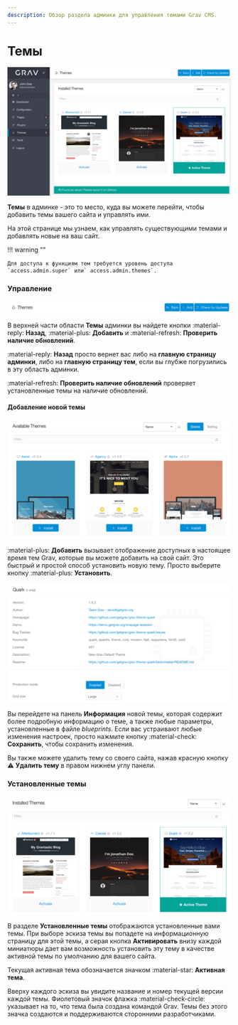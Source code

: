 ```yaml
---
description: Обзор раздела админки для управления темами Grav CMS.
---
```


# Темы

![Темы](themes.png)

**Темы** в админке - это то место, куда вы можете перейти, чтобы добавить темы вашего сайта и управлять ими.

На этой странице мы узнаем, как управлять существующими темами и добавлять новые на ваш сайт.

!!! warning ""

    Для доступа к функциям тем требуется уровень доступа `access.admin.super` или` access.admin.themes`.

### Управление

![Темы](themes1.png)

В верхней части области **Темы** админки вы найдете кнопки :material-reply: **Назад**, :material-plus: **Добавить** и :material-refresh: **Проверить наличие обновлений**.

:material-reply: **Назад** просто вернет вас либо на **главную страницу админки**, либо на **главную страницу тем**, если вы глубже погрузились в эту область админки.

:material-refresh: **Проверить наличие обновлений** проверяет установленные темы на наличие обновлений.

#### Добавление новой темы

![Темы](themes2.png)

:material-plus: **Добавить** вызывает отображение доступных в настоящее время тем Grav, которые вы можете добавить на свой сайт. Это быстрый и простой способ установить новую тему. Просто выберите кнопку :material-plus: **Установить**.

![Темы](themes3.png)

Вы перейдете на панель **Информация** новой темы, которая содержит более подробную информацию о теме, а также любые параметры, установленные в файле *blueprints*. Если вас устраивают любые изменения настроек, просто нажмите кнопку :material-check: **Сохранить**, чтобы сохранить изменения.

Вы также можете удалить тему со своего сайта, нажав красную кнопку :warning: **Удалить тему** в правом нижнем углу панели.

### Установленные темы

![Темы](themes4.png)

В разделе **Установленные темы** отображаются установленные вами темы. При выборе эскиза темы вы попадете на информационную страницу для этой темы, а серая кнопка **Активировать** внизу каждой миниатюры дает вам возможность установить эту тему в качестве активной темы по умолчанию для вашего сайта.

Текущая активная тема обозначается значком :material-star: **Активная тема**.

Вверху каждого эскиза вы увидите название и номер текущей версии каждой темы. Фиолетовый значок флажка :material-check-circle: указывает на то, что тема была создана командой Grav. Темы без этого значка создаются и поддерживаются сторонними разработчиками.
